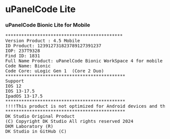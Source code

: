    <h1>uPanelCode Lite</h1>
  <h3>uPanelCode Bionic Lite for Mobile </h3>
<pre>
********************************************
Version Product : 4.5 Mobile
ID Product: 123912731823789127391237
IOP: 237T9328
Find ID: 1831
Full Name Product: uPanelCode Bionic WorkSpace 4 for mobile apple device 
Code Name: Bionic 
Code Core: uLogic Gen 1  (Core 2 Duo)
*********************************************
Support
IOS 12
IOS 13-17.5
IpadOS 13-17.5
*********************************************
!!!!This product is not optimized for Android devices and therefore we strongly do not recommend use on devices running Android!!!!
*********************************************
DK Studio Original Product
(C) Copyright DK Studio All rights reserved 2024
DKM Laboratory (R)
DK Studio in GitHub (C)
</pre>

